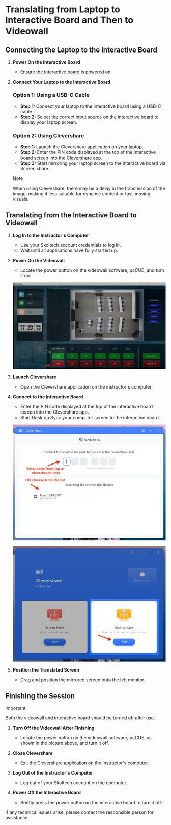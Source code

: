 # Translating from Laptop to Interactive Board and Then to Videowall

## Connecting the Laptop to the Interactive Board

1. **Power On the Interactive Board**
   - Ensure the interactive board is powered on.

2. **Connect Your Laptop to the Interactive Board**

   ### Option 1: Using a USB-C Cable
   - **Step 1:** Connect your laptop to the interactive board using a USB-C cable.
   - **Step 2:** Select the correct input source on the interactive board to display your laptop screen.

   ### Option 2: Using Clevershare
   - **Step 1:** Launch the Clevershare application on your laptop.
   - **Step 2:** Enter the PIN code displayed at the top of the interactive board screen into the Clevershare app.
   - **Step 3:** Start mirroring your laptop screen to the interactive board via Screen share.
    > [!NOTE]
    > When using Clevershare, there may be a delay in the transmission of the image, making it less suitable for dynamic content or fast-moving visuals.

## Translating from the Interactive Board to Videowall

1. **Log In to the Instructor's Computer**
   - Use your Skoltech account credentials to log in.
   - Wait until all applications have fully started up.

2. **Power On the Videowall**
   - Locate the power button on the videowall software, pcCUE, and turn it on.

   ![Some text](https://github.com/STAER-HPC/computational_class_docs/blob/main/img/clever_share/videowall_on.png?raw=true)

3. **Launch Clevershare**
   - Open the Clevershare application on the instructor's computer.

4. **Connect to the Interactive Board**
   - Enter the PIN code displayed at the top of the interactive board screen into the Clevershare app.
   - Start Desktop Sync your computer screen to the interactive board.

   ![Some text](https://github.com/STAER-HPC/computational_class_docs/blob/main/img/clever_share/Clever_share_caputre.png?raw=true)

   ![Desktop sync](https://github.com/STAER-HPC/computational_class_docs/blob/main/img/clever_share/Clever_share_connected_caputre.png?raw=true)

5. **Position the Translated Screen**
   - Drag and position the mirrored screen onto the left monitor.

## Finishing the Session

> [!IMPORTANT]
> Both the videowall and interactive board should be turned off after use.

1. **Turn Off the Videowall After Finishing**
   - Locate the power button on the videowall software, pcCUE, as shown in the picture above, and turn it off.

2. **Close Clevershare**
   - Exit the Clevershare application on the instructor's computer.

3. **Log Out of the Instructor's Computer**
   - Log out of your Skoltech account on the computer.

4. **Power Off the Interactive Board**
   - Briefly press the power button on the interactive board to turn it off.

If any technical issues arise, please contact the responsible person for assistance.
